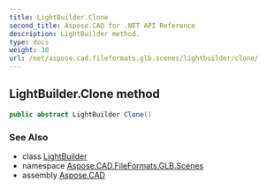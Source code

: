 ```yaml
---
title: LightBuilder.Clone
second_title: Aspose.CAD for .NET API Reference
description: LightBuilder method. 
type: docs
weight: 30
url: /net/aspose.cad.fileformats.glb.scenes/lightbuilder/clone/
---
```

## LightBuilder.Clone method

```csharp
public abstract LightBuilder Clone()
```

### See Also

* class [LightBuilder](../)
* namespace [Aspose.CAD.FileFormats.GLB.Scenes](../../lightbuilder/)
* assembly [Aspose.CAD](../../../)


